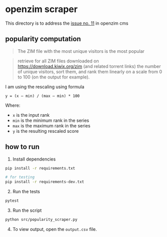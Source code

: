 # openzim scraper

This directory is to address the [issue no. 11](https://github.com/openzim/cms/issues/11)
in openzim cms

## popularity computation

> The ZIM file with the most unique visitors is the most popular

> retrieve for all ZIM files downloaded on https://download.kiwix.org/zim (and
> related torrent links) the number of unique visitors, sort them, and rank
> them linearly on a scale from 0 to 100 (on the output for example).

I am using the rescaling using formula

```
y = (x – min) / (max – min) * 100
```

Where:

- `x` is the input rank
- `min` is the minimum rank in the series
- `max` is the maximum rank in the series
- `y` is the resulting rescaled score

## how to run

1. Install dependencies

```bash
pip install -r requirements.txt

# for testing
pip install -r requirements-dev.txt
```

2. Run the tests

```bash
pytest
```

3. Run the script

```bash
python src/popularity_scraper.py
```

4. To view output, open the `output.csv` file.

